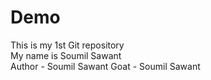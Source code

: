 # Demo

This is my 1st Git repository
<br>
My name is Soumil Sawant
<br>
Author - Soumil Sawant
Goat - Soumil Sawant
